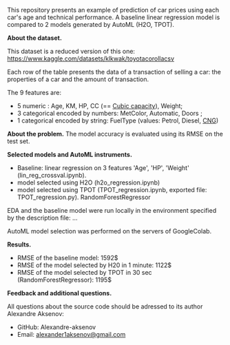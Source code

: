 This repository presents an example of prediction of car prices using each car's age and technical performance. A baseline linear regression model is compared to 2 models generated by AutoML (H2O, TPOT).

<b>About the dataset.</b>

This dataset is a reduced version of this one:
https://www.kaggle.com/datasets/klkwak/toyotacorollacsv

Each row of the table presents the data of a transaction of selling a car: the properties of a car and the amount of transaction.

  The 9 features are:

* 5 numeric : Age, KM, HP, CC (== [Cubic capacity](https://www.cinch.co.uk/jargon/cc-cubic-capacity)), Weight;
* 3 categorical encoded by numbers: MetColor, Automatic, Doors ;
* 1 categorical encoded by string: FuelType (values: Petrol, Diesel, [CNG](https://en.wikipedia.org/wiki/Natural_gas_vehicle))

<b>About the problem.</b>
The model accuracy is evaluated using its RMSE on the test set.

<b>Selected models and AutoML instruments.</b>

* Baseline: linear regression on 3 features 'Age', 'HP', 'Weight' (lin_reg_crossval.ipynb).
* model selected using H2O  (h2o_regression.ipynb)
* model selected using TPOT (TPOT_regression.ipynb, exported file: TPOT_regression.py).
RandomForestRegressor

EDA and the baseline model were run locally in the environment specified by the description file:
...

AutoML model selection was performed on the servers of GoogleColab. 

<b>Results.</b>
* RMSE of the baseline model: 1592$
* RMSE of the model selected by H20 in 1 minute: 1122$
* RMSE of the model selected by TPOT in 30 sec (RandomForestRegressor): 1195$

<b>Feedback and additional questions.</b>

All questions about the source code should be adressed to its author Alexandre Aksenov:
* GitHub: Alexandre-aksenov
* Email: alexander1aksenov@gmail.com
